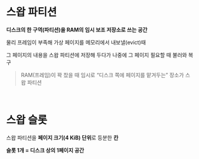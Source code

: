 # 스왑 파티션

**디스크의 한 구역(파티션)을 RAM의 임시 보조 저장소로 쓰는 공간**

물리 프레임이 부족해 가상 페이지를 메모리에서 내보낼(evict)때

그 페이지의 내용을 스왑 파티션에 저장해 두다가 나중에 그 페이지 필요할 때 불러와 복구

> RAM(프레임)이 꽉 찼을 때 임시로 “디스크 쪽에 페이지를 맡겨두는” 장소가 스왑 파티션

<br>

# 스왑 슬롯

스왑 파티션을 **페이지 크기(4 KiB) 단위**로 등분한 **칸**

**슬롯 1개 = 디스크 상의 1페이지 공간**
